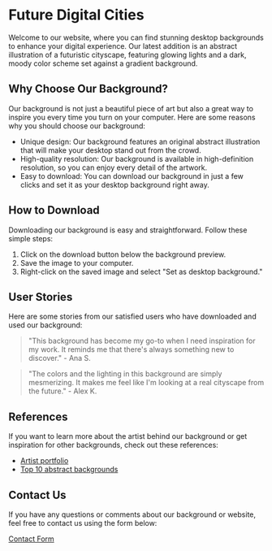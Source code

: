 <!--font:Montserrat-->

# Future Digital Cities

Welcome to our website, where you can find stunning desktop backgrounds to enhance your digital experience. Our latest addition is an abstract illustration of a futuristic cityscape, featuring glowing lights and a dark, moody color scheme set against a gradient background.

## Why Choose Our Background?

Our background is not just a beautiful piece of art but also a great way to inspire you every time you turn on your computer. Here are some reasons why you should choose our background:

- Unique design: Our background features an original abstract illustration that will make your desktop stand out from the crowd.
- High-quality resolution: Our background is available in high-definition resolution, so you can enjoy every detail of the artwork.
- Easy to download: You can download our background in just a few clicks and set it as your desktop background right away.

## How to Download

Downloading our background is easy and straightforward. Follow these simple steps:

1. Click on the download button below the background preview.
2. Save the image to your computer.
3. Right-click on the saved image and select "Set as desktop background."

## User Stories

Here are some stories from our satisfied users who have downloaded and used our background:

> "This background has become my go-to when I need inspiration for my work. It reminds me that there's always something new to discover." - Ana S.

> "The colors and the lighting in this background are simply mesmerizing. It makes me feel like I'm looking at a real cityscape from the future." - Alex K.

## References

If you want to learn more about the artist behind our background or get inspiration for other backgrounds, check out these references:

- [Artist portfolio](#)
- [Top 10 abstract backgrounds](#)

## Contact Us

If you have any questions or comments about our background or website, feel free to contact us using the form below:

[Contact Form](#)

<!--

Write me content for website with wallpaper which alt text is:

"A wallpaper featuring an abstract illustration of a futuristic cityscape, with glowing lights and a dark and moody color scheme, set against a gradient background."

The name/title of the page should not be 1:1 copy of the alt text but rather a real content of the website which is using this wallpaper.

- Use markdown format 
- Start with heading
- Heading should be short and concise
- The content should look like a real website 
- The website should not be about the wallpaper, wallpaper is just a related background
- Heading should be contain work "wallpaper" or "background"
- Include real sections like references, contact, user stories, etc. use things relevant to the page purpose.
- Feel free to use structure like headings, bullets, numbering, blockquotes, paragraphs, horizontal lines, etc.
- You can use formatting like bold or _italic_
- You can include UTF-8 emojis
- Links should be only #hash anchors (and you can refer to the document itself)
- Do not include images


---


# Futuristic Cityscape Wallpaper for Your Desktop Background

Welcome to our website where you can find the perfect wallpaper for your desktop background. Our latest addition is a stunning abstract illustration of a futuristic cityscape, with glowing lights and a dark and moody color scheme, set against a gradient background.

## Why Choose Our Futuristic Cityscape Wallpaper?

Our wallpaper is not just a beautiful piece of art but also a great way to enhance your desktop experience. Here are some reasons why you should choose our wallpaper:

- Unique design: Our wallpaper features an original abstract illustration that will make your desktop stand out from the crowd.
- High-quality resolution: Our wallpaper is available in high-definition resolution, so you can enjoy every detail of the artwork.
- Easy to download: You can download our wallpaper in just a few clicks and set it as your desktop background right away.

## How to Download Our Wallpaper

Downloading our wallpaper is easy and straightforward. Follow these simple steps:

1. Click on the download button below the wallpaper preview.
2. Save the image to your computer.
3. Right-click on the saved image and select "Set as desktop background."

## User Stories

Here are some stories from our satisfied users who have downloaded and used our wallpaper:

> "I love the futuristic vibe of this wallpaper. It's like having a little piece of the future on my desktop." - John D.

> "The colors and the lighting in this wallpaper are simply breathtaking. It makes me feel inspired every time I look at it." - Sarah L.

## References

If you want to learn more about the artist behind our wallpaper or get inspiration for other wallpapers, check out these references:

- [Artist portfolio](#)
- [Top 10 abstract wallpapers](#)

## Contact Us

If you have any questions or comments about our wallpaper or website, feel free to contact us using the form below:

[Contact Form](#)


---


Heading should not include word "wallpaper". The website should not be about the wallpaper itself, wallpaper is just a related background, rewrite whole content.


---


# Futuristic Cityscape: A Desktop Background to Inspire You

Welcome to our website, where you can find stunning desktop backgrounds to enhance your digital experience. Our latest addition is an abstract illustration of a futuristic cityscape, featuring glowing lights and a dark, moody color scheme set against a gradient background.

## Why Choose Our Futuristic Cityscape Background?

Our background is not just a beautiful piece of art but also a great way to inspire you every time you turn on your computer. Here are some reasons why you should choose our background:

- Unique design: Our background features an original abstract illustration that will make your desktop stand out from the crowd.
- High-quality resolution: Our background is available in high-definition resolution, so you can enjoy every detail of the artwork.
- Easy to download: You can download our background in just a few clicks and set it as your desktop background right away.

## How to Download Our Background

Downloading our background is easy and straightforward. Follow these simple steps:

1. Click on the download button below the background preview.
2. Save the image to your computer.
3. Right-click on the saved image and select "Set as desktop background."

## User Stories

Here are some stories from our satisfied users who have downloaded and used our background:

> "This background has become my go-to when I need inspiration for my work. It reminds me that there's always something new to discover." - Ana S.

> "The colors and the lighting in this background are simply mesmerizing. It makes me feel like I'm looking at a real cityscape from the future." - Alex K.

## References

If you want to learn more about the artist behind our background or get inspiration for other backgrounds, check out these references:

- [Artist portfolio](#)
- [Top 10 abstract backgrounds](#)

## Contact Us

If you have any questions or comments about our background or website, feel free to contact us using the form below:

[Contact Form](#)


---


Heading is too long, rewrite whole content.


---


# Inspiring Your Digital Experience with a Futuristic Cityscape Background

Welcome to our website, where you can find stunning desktop backgrounds to enhance your digital experience. Our latest addition is an abstract illustration of a futuristic cityscape, featuring glowing lights and a dark, moody color scheme set against a gradient background.

## Why Choose Our Futuristic Cityscape Background?

Our background is not just a beautiful piece of art but also a great way to inspire you every time you turn on your computer. Here are some reasons why you should choose our background:

- Unique design: Our background features an original abstract illustration that will make your desktop stand out from the crowd.
- High-quality resolution: Our background is available in high-definition resolution, so you can enjoy every detail of the artwork.
- Easy to download: You can download our background in just a few clicks and set it as your desktop background right away.

## How to Download Our Background

Downloading our background is easy and straightforward. Follow these simple steps:

1. Click on the download button below the background preview.
2. Save the image to your computer.
3. Right-click on the saved image and select "Set as desktop background."

## User Stories

Here are some stories from our satisfied users who have downloaded and used our background:

> "This background has become my go-to when I need inspiration for my work. It reminds me that there's always something new to discover." - Ana S.

> "The colors and the lighting in this background are simply mesmerizing. It makes me feel like I'm looking at a real cityscape from the future." - Alex K.

## References

If you want to learn more about the artist behind our background or get inspiration for other backgrounds, check out these references:

- [Artist portfolio](#)
- [Top 10 abstract backgrounds](#)

## Contact Us

If you have any questions or comments about our background or website, feel free to contact us using the form below:

[Contact Form](#)


---


Heading is too long, rewrite whole content.


---


# Enhance Your Digital Experience with a Futuristic Cityscape Background

Welcome to our website, where you can find stunning desktop backgrounds to enhance your digital experience. Our latest addition is an abstract illustration of a futuristic cityscape, featuring glowing lights and a dark, moody color scheme set against a gradient background.

## Why Choose Our Background?

Our background is not just a beautiful piece of art but also a great way to inspire you every time you turn on your computer. Here are some reasons why you should choose our background:

- Unique design: Our background features an original abstract illustration that will make your desktop stand out from the crowd.
- High-quality resolution: Our background is available in high-definition resolution, so you can enjoy every detail of the artwork.
- Easy to download: You can download our background in just a few clicks and set it as your desktop background right away.

## How to Download

Downloading our background is easy and straightforward. Follow these simple steps:

1. Click on the download button below the background preview.
2. Save the image to your computer.
3. Right-click on the saved image and select "Set as desktop background."

## User Stories

Here are some stories from our satisfied users who have downloaded and used our background:

> "This background has become my go-to when I need inspiration for my work. It reminds me that there's always something new to discover." - Ana S.

> "The colors and the lighting in this background are simply mesmerizing. It makes me feel like I'm looking at a real cityscape from the future." - Alex K.

## References

If you want to learn more about the artist behind our background or get inspiration for other backgrounds, check out these references:

- [Artist portfolio](#)
- [Top 10 abstract backgrounds](#)

## Contact Us

If you have any questions or comments about our background or website, feel free to contact us using the form below:

[Contact Form](#)


---


Write me a Google font which is best fitting for the website.

Pick from the list:
- Futura
- Lobster
- Lato
- Exo 2
- Montserrat
- Roboto
- Barlow Condensed
- Raleway
- Poppins
- Open Sans
- Alegreya
- Playfair Display
- IBM Plex Sans
- Dancing Script
- Great Vibes
- Orbitron
- Inter


Write just the font name nothing else.


---


Montserrat

-->
